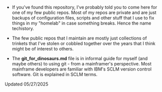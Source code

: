 - If you've found this repository, I've probably told you to come here for one of my few public repos. Most of my repos are private and are just backups of configuration files, scripts and other stuff that I use to fix things in my "homelab" in case something breaks. Hence the name techistory.

- The few public repos that I maintain are mostly just collections of trinkets that I've stolen or cobbled together over the years that I think might be of interest to others.

- The **git_for_dinosaurs.md** file is in informal guide for myself (and maybe others) to using git - from a mainframer's perspective. Most mainframe developers are familiar with IBM's SCLM version control software. Git is explained in SCLM terms.

<!---
techistory/techistory is a ✨ special ✨ repository because its `README.md` (this file) appears on your GitHub profile.
You can click the Preview link to take a look at your changes.
--->

Updated 05/27/2025
